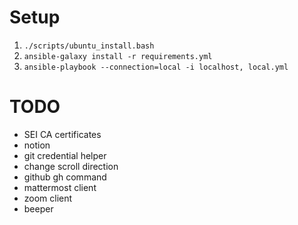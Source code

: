 # Setup

1. `./scripts/ubuntu_install.bash`
2. `ansible-galaxy install -r requirements.yml`
3. `ansible-playbook --connection=local -i localhost, local.yml`

# TODO

* SEI CA certificates
* notion
* git credential helper
* change scroll direction
* github gh command
* mattermost client
* zoom client
* beeper